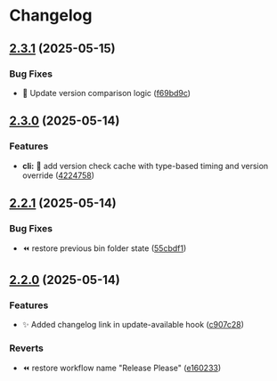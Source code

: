 # Changelog

## [2.3.1](https://github.com/Gitoq/gitoq/compare/v2.3.0...v2.3.1) (2025-05-15)


### Bug Fixes

* 🔧 Update version comparison logic ([f69bd9c](https://github.com/Gitoq/gitoq/commit/f69bd9c3e980fa9d05c7968b97352f4626b9ee82))

## [2.3.0](https://github.com/Gitoq/gitoq/compare/v2.2.1...v2.3.0) (2025-05-14)


### Features

* **cli:** 🐛 add version check cache with type-based timing and version override ([4224758](https://github.com/Gitoq/gitoq/commit/422475897804e568daaa9ee288e2c5edca86f67c))

## [2.2.1](https://github.com/Gitoq/gitoq/compare/v2.2.0...v2.2.1) (2025-05-14)

### Bug Fixes

- ⏪️ restore previous bin folder state ([55cbdf1](https://github.com/Gitoq/gitoq/commit/55cbdf16c8460f4fc60cba37c179b5c580681500))

## [2.2.0](https://github.com/Gitoq/gitoq/compare/v2.1.1...v2.2.0) (2025-05-14)

### Features

- ✨ Added changelog link in update-available hook ([c907c28](https://github.com/Gitoq/gitoq/commit/c907c28eeb9640b82d637f521588fe943813aa4f))

### Reverts

- ⏪️ restore workflow name "Release Please" ([e160233](https://github.com/Gitoq/gitoq/commit/e1602336942e87e91220b705ade6f60645134803))
